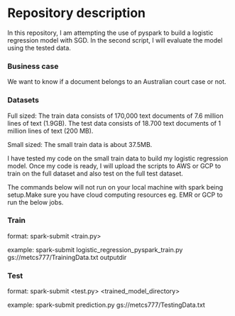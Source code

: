 # Repository description
In this repository, I am attempting the use of pyspark to build a logistic regression model with SGD. In the second script, I will evaluate the model using the tested data.

### Business case
We want to know if a document belongs to an Australian court case or not.

### Datasets
Full sized:
The train data consists of 170,000 text documents of 7.6 million lines of text (1.9GB).
The test data consists of 18.700 text documents of 1 million lines of text (200 MB).

Small sized:
The small train data is about 37.5MB.

I have tested my code on the small train data to build my logistic regression model. Once my code is ready, I will upload the scripts to AWS or GCP to train on the full dataset and also test on the full test dataset.

The commands below will not run on your local machine with spark being setup.Make sure you have cloud computing resources eg. EMR or GCP to run the below jobs.

### Train
format:
spark-submit <train.py> <training data> <outputdirectory>

example:
spark-submit logistic_regression_pyspark_train.py  gs://metcs777/TrainingData.txt outputdir 

### Test
format:
spark-submit <test.py> <test data> <trained_model_directory>

example:
spark-submit prediction.py gs://metcs777/TestingData.txt
